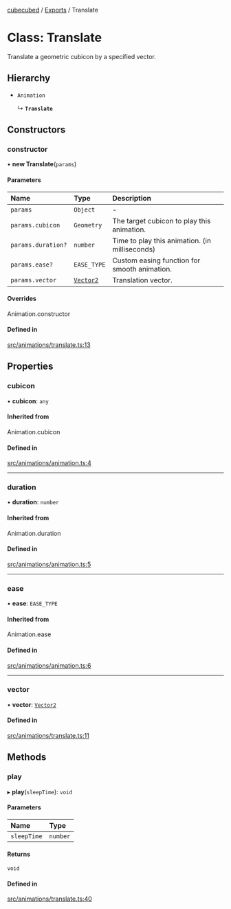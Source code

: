 [cubecubed](/wiki/README.md) / [Exports](/wiki/modules.md) / Translate

# Class: Translate

Translate a geometric cubicon by a specified vector.

## Hierarchy

- `Animation`

  ↳ **`Translate`**

## Constructors

### constructor

• **new Translate**(`params`)

#### Parameters

| Name | Type | Description |
| :------ | :------ | :------ |
| `params` | `Object` | - |
| `params.cubicon` | `Geometry` | The target cubicon to play this animation. |
| `params.duration?` | `number` | Time to play this animation. (in milliseconds) |
| `params.ease?` | `EASE_TYPE` | Custom easing function for smooth animation. |
| `params.vector` | [`Vector2`](/wiki/classes/Vector2.md) | Translation vector. |

#### Overrides

Animation.constructor

#### Defined in

[src/animations/translate.ts:13](https://github.com/imaphatduc/cubecubed/blob/26131ac/src/animations/translate.ts#L13)

## Properties

### cubicon

• **cubicon**: `any`

#### Inherited from

Animation.cubicon

#### Defined in

[src/animations/animation.ts:4](https://github.com/imaphatduc/cubecubed/blob/26131ac/src/animations/animation.ts#L4)

___

### duration

• **duration**: `number`

#### Inherited from

Animation.duration

#### Defined in

[src/animations/animation.ts:5](https://github.com/imaphatduc/cubecubed/blob/26131ac/src/animations/animation.ts#L5)

___

### ease

• **ease**: `EASE_TYPE`

#### Inherited from

Animation.ease

#### Defined in

[src/animations/animation.ts:6](https://github.com/imaphatduc/cubecubed/blob/26131ac/src/animations/animation.ts#L6)

___

### vector

• **vector**: [`Vector2`](/wiki/classes/Vector2.md)

#### Defined in

[src/animations/translate.ts:11](https://github.com/imaphatduc/cubecubed/blob/26131ac/src/animations/translate.ts#L11)

## Methods

### play

▸ **play**(`sleepTime`): `void`

#### Parameters

| Name | Type |
| :------ | :------ |
| `sleepTime` | `number` |

#### Returns

`void`

#### Defined in

[src/animations/translate.ts:40](https://github.com/imaphatduc/cubecubed/blob/26131ac/src/animations/translate.ts#L40)
